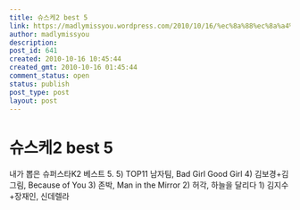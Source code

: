 ```yaml
---
title: 슈스케2 best 5
link: https://madlymissyou.wordpress.com/2010/10/16/%ec%8a%88%ec%8a%a4%ec%bc%802-best-5/
author: madlymissyou
description: 
post_id: 641
created: 2010-10-16 10:45:44
created_gmt: 2010-10-16 01:45:44
comment_status: open
status: publish
post_type: post
layout: post
---
```


# 슈스케2 best 5

내가 뽑은 슈퍼스타K2 베스트 5. 5) TOP11 남자팀, Bad Girl Good Girl 4) 김보경+김그림, Because of You 3) 존박, Man in the Mirror 2) 허각, 하늘을 달리다 1) 김지수+장재인, 신데렐라